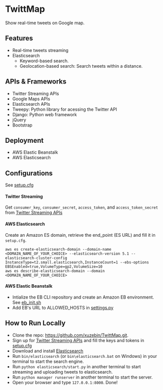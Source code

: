 # TwittMap
Show real-time tweets on Google map.

## Features
- Real-time tweets streaming
- Elasticsearch
    - Keyword-based search.
    - Geolocation-based search: Search tweets within a distance.

## APIs & Frameworks
- Twitter Streaming APIs
- Google Maps APIs
- Elasticsearch APIs
- Tweepy: Python library for acessing the Twitter API
- Django: Python web framework
- jQuery
- Bootstrap

## Deployment
- AWS Elastic Beanstalk
- AWS Elasticsearch

## Configurations
See [setup.cfg](https://github.com/xuzebin/TwittMap/blob/master/setup.cfg)
#### Twitter Streaming
Get `consumer_key`, `consumer_secret`, `access_token`, and `access_token_secret` from [Twitter Streaming APIs](https://dev.twitter.com/streaming/overview)
#### AWS Elasticsearch
Create an Amazon ES domain, retrieve the end_point (ES URL) and fill it in `setup.cfg`.
```
aws es create-elasticsearch-domain --domain-name <DOMAIN_NAME_OF_YOUR_CHOICE> --elasticsearch-version 5.1 --elasticsearch-cluster-config InstanceType=t2.small.elasticsearch,InstanceCount=1 --ebs-options EBSEnabled=true,VolumeType=gp2,VolumeSize=10
aws es describe-elasticsearch-domain --domain <DOMAIN_NAME_OF_YOUR_CHOICE>
```
#### AWS Elastic Beanstalk
- Intialize the EB CLI repository and create an Amazon EB environment. See [eb_init.sh](https://github.com/xuzebin/TwittMap/blob/master/eb_init.sh)
- Add EB's URL to ALLOWED_HOSTS in [settings.py](https://github.com/xuzebin/TwittMap/blob/master/twittmap/settings.py)

## How to Run Locally
- Clone the repo: https://github.com/xuzebin/TwittMap.git.
- Sign up for [Twitter Streaming APIs](https://dev.twitter.com/streaming/overview) and fill the keys and tokens in [setup.cfg](https://github.com/xuzebin/TwittMap/blob/master/setup.cfg)
- Download and install [Elasticsearch](https://www.elastic.co/downloads/elasticsearch)
- Run `bin/elasticsearch` (or `bin\elasticsearch.bat` on Windows) in your terminal to start the search engine.
- Run `python elasticsearch/start.py` in another terminal to start streaming and uploading tweets to elasticsearch.
- Run `python manager runserver` in another terminal to start the server.
- Open your browser and type `127.0.0.1:8000`. Done!